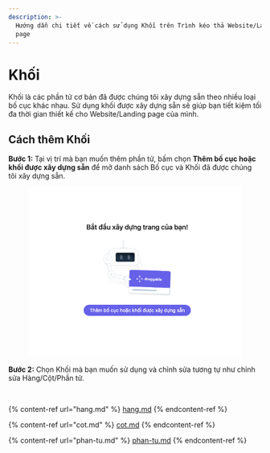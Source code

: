 ```yaml
---
description: >-
  Hướng dẫn chi tiết về cách sử dụng Khối trên Trình kéo thả Website/Landing
  page
---
```


# Khối

Khối là các phần tử cơ bản đã được chúng tôi xây dựng sẵn theo nhiều loại bố cục khác nhau. Sử dụng khối được xây dựng sẵn sẽ giúp bạn tiết kiệm tối đa thời gian thiết kế cho Website/Landing page của mình.&#x20;

## Cách thêm Khối

**Bước 1:** Tại vị trí mà bạn muốn thêm phần tử, bấm chọn **Thêm bố cục hoặc khối được xây dựng sẵn** để mở danh sách Bố cục và Khối đã được chúng tôi xây dựng sẵn.

<figure><img src="../.gitbook/assets/Screen Shot 2023-11-06 at 16.01.18.png" alt="" width="464"><figcaption></figcaption></figure>

**Bước 2:** Chọn Khối mà bạn muốn sử dụng và chỉnh sửa tương tự như chỉnh sửa Hàng/Cột/Phần tử.



<figure><img src="../.gitbook/assets/khối.png" alt=""><figcaption></figcaption></figure>

{% content-ref url="hang.md" %}
[hang.md](hang.md)
{% endcontent-ref %}

{% content-ref url="cot.md" %}
[cot.md](cot.md)
{% endcontent-ref %}

{% content-ref url="phan-tu.md" %}
[phan-tu.md](phan-tu.md)
{% endcontent-ref %}

